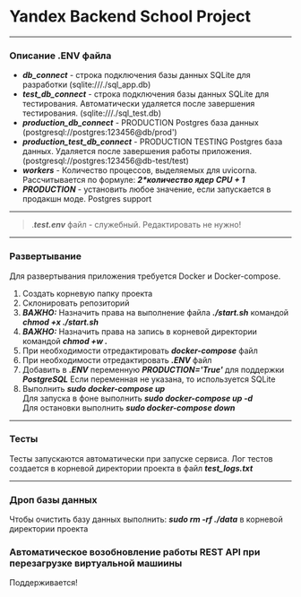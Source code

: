 # Yandex Backend School Project
---
### Описание .ENV файла
- ***db_connect*** - строка подключения базы данных SQLite для разработки (sqlite:///./sql_app.db)
- ***test_db_connect*** - строка подключения базы данных SQLite для тестирования. Автоматически удаляется после завершения тестирования. (sqlite:///./sql_test.db)
- ***production_db_connect*** - PRODUCTION Postgres база данных (postgresql://postgres:123456@db/prod')
- ***production_test_db_connect*** - PRODUCTION TESTING Postgres база данных. Удаляется после завершения работы приложения. (postgresql://postgres:123456@db-test/test)
- ***workers*** - Количество процессов, выделяемых для uvicornа. Рассчитывается по формуле: ***2\*количество ядер CPU + 1***
- ***PRODUCTION*** - установить любое значение, если запускается в продакшн моде. Postgres support
---
>.***test.env*** файл - служебный. Редактировать не нужно!
---
### Развертывание
Для развертывания приложения требуется Docker и Docker-compose.
1. Создать корневую папку проекта
2. Склонировать репозиторий
3. ***ВАЖНО:*** Назначить права на выполнение файла ***./start.sh*** командой ***chmod +x ./start.sh***
4. ***ВАЖНО:*** Назначить права на запись в корневой директории командой ***chmod +w .***
3. При необходимости отредактировать ***docker-compose*** файл
4. При необходимости отредактировать ***.ENV*** файл
5. Добавить в ***.ENV*** переменную ***PRODUCTION='True'*** для поддержки ***PostgreSQL*** Если переменная не указана, то используется SQLite
6. Выполнить ***sudo docker-compose up*** <br/>
Для запуска в фоне выполнить ***sudo docker-compose up -d*** <br/>
Для остановки выполнить ***sudo docker-compose down***
---
### Тесты
Тесты запускаются автоматически при запуске сервиса. Лог тестов создается в корневой директории проекта в файл ***test_logs.txt***

---
### Дроп базы данных
Чтобы очистить базу данных выполнить: ***sudo rm -rf ./data*** в корневой директории проекта

### Автоматическое возобновление работы REST API при перезагрузке виртуальной машиины
Поддерживается! 
